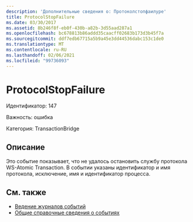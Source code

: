 ```yaml
---
description: 'Дополнительные сведения о: Протоколстопфаилуре'
title: ProtocolStopFailure
ms.date: 03/30/2017
ms.assetid: 8b246f8f-eb0f-430b-a82b-3d55aad287a1
ms.openlocfilehash: bc678813b86addd35caacff02683b173d3b45f7a
ms.sourcegitcommit: ddf7edb67715a5b9a45e3dd44536dabc153c1de0
ms.translationtype: MT
ms.contentlocale: ru-RU
ms.lasthandoff: 02/06/2021
ms.locfileid: "99736093"
---
```

# <a name="protocolstopfailure"></a>ProtocolStopFailure

Идентификатор: 147  
  
 Важность: ошибка  
  
 Категория: TransactionBridge  
  
## <a name="description"></a>Описание  

 Это событие показывает, что не удалось остановить службу протокола WS-Atomic Transaction. В событии указаны идентификатор и имя протокола, исключение, имя и идентификатор процесса.  
  
## <a name="see-also"></a>См. также

- [Ведение журналов событий](index.md)
- [Общие справочные сведения о событиях](events-general-reference.md)
